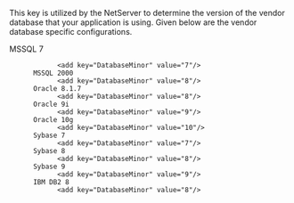 <properties date="2016-05-10"
SortOrder="76"
/>

This key is utilized by the NetServer to determine the version of the vendor database that your application is using. Given below are the vendor database specific configurations.

MSSQL 7

```
            <add key="DatabaseMinor" value="7"/>
      MSSQL 2000
            <add key="DatabaseMinor" value="8"/>
      Oracle 8.1.7
            <add key="DatabaseMinor" value="8"/>    
      Oracle 9i
            <add key="DatabaseMinor" value="9"/>
      Oracle 10g
            <add key="DatabaseMinor" value="10"/>
      Sybase 7
            <add key="DatabaseMinor" value="7"/>
      Sybase 8
            <add key="DatabaseMinor" value="8"/>
      Sybase 9
            <add key="DatabaseMinor" value="9"/>
      IBM DB2 8
            <add key="DatabaseMinor" value="8"/>
```
